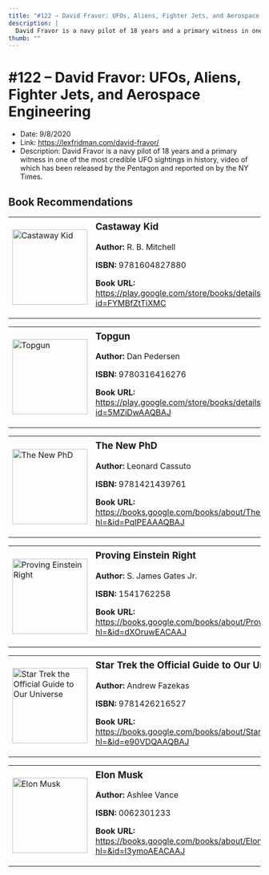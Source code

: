 ```yaml
---
title: "#122 – David Fravor: UFOs, Aliens, Fighter Jets, and Aerospace Engineering"
description: |
  David Fravor is a navy pilot of 18 years and a primary witness in one of the most credible UFO sightings in history, video of which has been released by the Pentagon and reported on by the NY Times."
thumb: ""
---
```


# #122 – David Fravor: UFOs, Aliens, Fighter Jets, and Aerospace Engineering

  - Date: 9/8/2020
  - Link: https://lexfridman.com/david-fravor/
  - Description: David Fravor is a navy pilot of 18 years and a primary witness in one of the most credible UFO sightings in history, video of which has been released by the Pentagon and reported on by the NY Times.

## Book Recommendations

<table style="border: none;"><tr style="border: none;"><td style="border: none;"><img src="https://books.google.com/books/content?id=FYMBfZtTiXMC&printsec=frontcover&img=1&zoom=1&edge=curl&source=gbs_api" alt="Castaway Kid" width="150" style="vertical-align: top;"></td><td style="border: none; vertical-align: top;"><h3 style='margin-top: 5'>Castaway Kid</h3><p><strong>Author:</strong> R. B. Mitchell</p><p><strong>ISBN:</strong> 9781604827880</p><p><strong>Book URL:</strong> <a href="https://play.google.com/store/books/details?id=FYMBfZtTiXMC">https://play.google.com/store/books/details?id=FYMBfZtTiXMC</a></p></td></tr></table>
<table style="border: none;"><tr style="border: none;"><td style="border: none;"><img src="https://books.google.com/books/content?id=5MZiDwAAQBAJ&printsec=frontcover&img=1&zoom=1&edge=curl&source=gbs_api" alt="Topgun" width="150" style="vertical-align: top;"></td><td style="border: none; vertical-align: top;"><h3 style='margin-top: 5'>Topgun</h3><p><strong>Author:</strong> Dan Pedersen</p><p><strong>ISBN:</strong> 9780316416276</p><p><strong>Book URL:</strong> <a href="https://play.google.com/store/books/details?id=5MZiDwAAQBAJ">https://play.google.com/store/books/details?id=5MZiDwAAQBAJ</a></p></td></tr></table>
<table style="border: none;"><tr style="border: none;"><td style="border: none;"><img src="https://books.google.com/books/content?id=PqIPEAAAQBAJ&printsec=frontcover&img=1&zoom=1&edge=curl&source=gbs_api" alt="The New PhD" width="150" style="vertical-align: top;"></td><td style="border: none; vertical-align: top;"><h3 style='margin-top: 5'>The New PhD</h3><p><strong>Author:</strong> Leonard Cassuto</p><p><strong>ISBN:</strong> 9781421439761</p><p><strong>Book URL:</strong> <a href="https://books.google.com/books/about/The_New_PhD.html?hl=&id=PqIPEAAAQBAJ">https://books.google.com/books/about/The_New_PhD.html?hl=&id=PqIPEAAAQBAJ</a></p></td></tr></table>
<table style="border: none;"><tr style="border: none;"><td style="border: none;"><img src="https://books.google.com/books/content?id=dXOruwEACAAJ&printsec=frontcover&img=1&zoom=1&source=gbs_api" alt="Proving Einstein Right" width="150" style="vertical-align: top;"></td><td style="border: none; vertical-align: top;"><h3 style='margin-top: 5'>Proving Einstein Right</h3><p><strong>Author:</strong> S. James Gates Jr.</p><p><strong>ISBN:</strong> 1541762258</p><p><strong>Book URL:</strong> <a href="https://books.google.com/books/about/Proving_Einstein_Right.html?hl=&id=dXOruwEACAAJ">https://books.google.com/books/about/Proving_Einstein_Right.html?hl=&id=dXOruwEACAAJ</a></p></td></tr></table>
<table style="border: none;"><tr style="border: none;"><td style="border: none;"><img src="https://books.google.com/books/content?id=e90VDQAAQBAJ&printsec=frontcover&img=1&zoom=1&edge=curl&source=gbs_api" alt="Star Trek the Official Guide to Our Universe" width="150" style="vertical-align: top;"></td><td style="border: none; vertical-align: top;"><h3 style='margin-top: 5'>Star Trek the Official Guide to Our Universe</h3><p><strong>Author:</strong> Andrew Fazekas</p><p><strong>ISBN:</strong> 9781426216527</p><p><strong>Book URL:</strong> <a href="https://books.google.com/books/about/Star_Trek_the_Official_Guide_to_Our_Univ.html?hl=&id=e90VDQAAQBAJ">https://books.google.com/books/about/Star_Trek_the_Official_Guide_to_Our_Univ.html?hl=&id=e90VDQAAQBAJ</a></p></td></tr></table>
<table style="border: none;"><tr style="border: none;"><td style="border: none;"><img src="https://books.google.com/books/content?id=I3ymoAEACAAJ&printsec=frontcover&img=1&zoom=1&source=gbs_api" alt="Elon Musk" width="150" style="vertical-align: top;"></td><td style="border: none; vertical-align: top;"><h3 style='margin-top: 5'>Elon Musk</h3><p><strong>Author:</strong> Ashlee Vance</p><p><strong>ISBN:</strong> 0062301233</p><p><strong>Book URL:</strong> <a href="https://books.google.com/books/about/Elon_Musk.html?hl=&id=I3ymoAEACAAJ">https://books.google.com/books/about/Elon_Musk.html?hl=&id=I3ymoAEACAAJ</a></p></td></tr></table>
